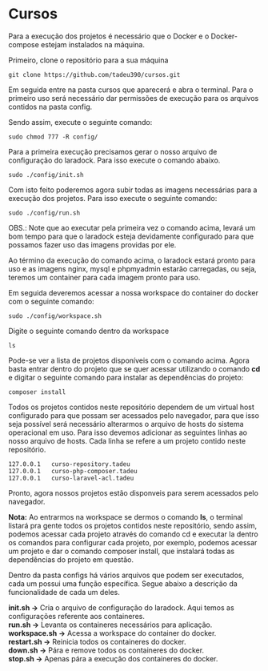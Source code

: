 # Cursos

Para a execução dos projetos é necessário que o Docker e o Docker-compose estejam instalados na máquina.

Primeiro, clone o repositório para a sua máquina

```
git clone https://github.com/tadeu390/cursos.git
```
Em seguida entre na pasta cursos que aparecerá e abra o terminal.
Para o primeiro uso será necessário dar permissões de execução para os arquivos contidos na pasta config.

Sendo assim, execute o seguinte comando:
```
sudo chmod 777 -R config/
```
Para a primeira execução precisamos gerar o nosso arquivo de configuração do laradock. Para isso execute o comando abaixo.
```
sudo ./config/init.sh
```
Com isto feito poderemos agora subir todas as imagens necessárias para a execução dos projetos.
Para isso execute o seguinte comando:
```
sudo ./config/run.sh
```
OBS.: Note que ao executar pela primeira vez o comando acima, levará um bom tempo para que o laradock esteja devidamente configurado para que possamos fazer uso das imagens providas por ele.

Ao término da execução do comando acima, o laradock estará pronto para uso e as imagens nginx, mysql e phpmyadmin estarão carregadas, ou seja, teremos um container para cada imagem pronto para uso.

Em seguida deveremos acessar a nossa workspace do container do docker com o seguinte comando:
```
sudo ./config/workspace.sh
```
Digite o seguinte comando dentro da workspace
```
ls
```
Pode-se ver a lista de projetos disponíveis com o comando acima. Agora basta entrar dentro do projeto que se quer acessar utilizando o comando <b>cd</b> e digitar o seguinte comando para instalar as dependências do projeto:
```
composer install
```

Todos os projetos contidos neste repositório dependem de um virtual host configurado para que possam ser acessados pelo navegador, para que isso seja possível será necessário alterarmos o arquivo de hosts do sistema operacional em uso.
Para isso devemos adicionar as seguintes linhas ao nosso arquivo de hosts. Cada linha se refere a um projeto contido neste repositório.
```
127.0.0.1	curso-repository.tadeu
127.0.0.1	curso-php-composer.tadeu
127.0.0.1	curso-laravel-acl.tadeu
```
Pronto, agora nossos projetos estão disponveis para serem acessados pelo navegador.

<b>Nota:</b> Ao entrarmos na workspace se dermos o comando <b>ls</b>, o terminal listará pra gente todos os projetos contidos neste repositório, sendo assim, podemos acessar cada projeto através do comando cd e executar la dentro os comandos para configurar cada projeto, por exemplo, podemos acessar um projeto e dar o comando composer install, que instalará todas as dependências do projeto em questão.

Dentro da pasta configs há vários arquivos que podem ser executados, cada um possui uma função específica. Segue abaixo a descrição da funcionalidade de cada um deles.

<b>init.sh -></b> Cria o arquivo de configuração do laradock. Aqui temos as configurações referente aos containeres.<br />
<b>run.sh -></b> Levanta os containeres necessários para aplicação.<br />
<b>workspace.sh -></b> Acessa a workspace do container do docker.<br />
<b>restart.sh -></b> Reinicia todos os containeres do docker.<br />
<b>down.sh -></b> Pára e remove todos os containeres do docker.<br />
<b>stop.sh -></b> Apenas pára a execução dos containeres do docker.<br />
